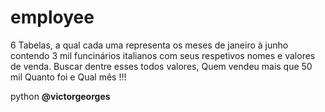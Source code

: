 # employee
6 Tabelas, a qual cada uma representa os meses de janeiro à junho
<br>contendo 3 mil funcinários italianos com seus respetivos nomes e valores de venda.
Buscar dentre esses todos valores,
Quem vendeu mais que 50 mil
Quanto foi e 
Qual mês !!!

python
<b> @victorgeorges <b>
